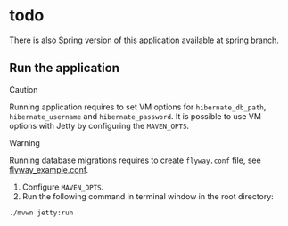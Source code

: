 # todo

There is also Spring version of this application available
at [spring branch](https://github.com/wkktoria/todo/tree/spring).

## Run the application

> [!CAUTION]
> Running application requires to set VM options for `hibernate_db_path`, `hibernate_username` and `hibernate_password`.
> It is possible to use VM options with Jetty by configuring the `MAVEN_OPTS`.

> [!WARNING]
> Running database migrations requires to create `flyway.conf` file, see [flyway_example.conf](flyway_example.conf).

1. Configure `MAVEN_OPTS`.
2. Run the following command in terminal window in the root directory:

```console
./mvwn jetty:run
```